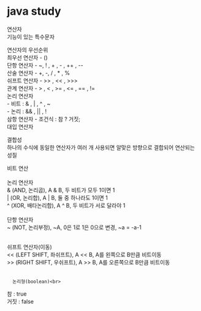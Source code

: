 # java study
연산자<br>
기능이 있는 특수문자<br>

연산자의 우선순위<br>
   최우선 연산자 - ()<br>
   단항 연산자 - ~, ! , + , - , ++ , --<br>
   산술 연산자 - +, -, / , * , %<br>
   쉬프트 연산자 - >> , << , >>><br>
   관계 연산자 - > , < , >= , <= , == , !=<br>
   논리 연산자 <br>
	- 비트 : & , | , ^ , ~<br>
	- 논리 : && , || , ! <br>
   삼항 연산자 - 조건식 : 참 ? 거짓;<br>
   대입 연산자<br>
   
   결합성<br>
   하나의 수식에 동일한 연산자가 여러 개 사용되면 알맞은 방향으로 결합되어 연산되는 성질<br>

비트 연산<br><br>
   논리 연산자<br>
      & (AND, 논리곱), A & B, 두 비트가 모두 1이면 1<br>
      | (OR, 논리합), A | B, 둘 중 하나라도 1이면 1<br>
      ^ (XOR, 배타논리합), A ^ B, 두 비트가 서로 달라야 1<br><br>
   단항 연산자<br>
      ~ (NOT, 논리부정), ~A, 0은 1로 1은 0으로 변경, ~a = -a-1<br><br>

   쉬프트 연산자(이동)<br>
      << (LEFT SHIFT, 좌쉬프트), A << B, A를 왼쪽으로 B만큼 비트이동<br>
      >> (RIGHT SHIFT, 우쉬프트), A >> B, A를 오른쪽으로 B만큼 비트이동<br><br>
      
      논리형(boolean)<br>
   참 : true<br>
   거짓 : false<br>
